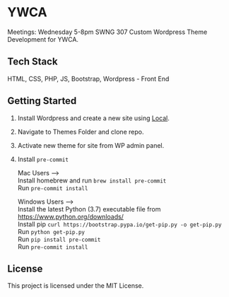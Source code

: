 # YWCA

Meetings: Wednesday 5-8pm SWNG 307
Custom Wordpress Theme Development for YWCA.

## Tech Stack
HTML, CSS, PHP, JS, Bootstrap, Wordpress - Front End

## Getting Started
1. Install Wordpress and create a new site using [Local](https://local.getflywheel.com/).
2. Navigate to Themes Folder and clone repo.
3. Activate new theme for site from WP admin panel.
4. Install `pre-commit`

   Mac Users -->\
   Install homebrew and run `brew install pre-commit`\
   Run `pre-commit install`

   Windows Users -->\
   Install the latest Python (3.7) executable file from <https://www.python.org/downloads/>\
   Install pip `curl https://bootstrap.pypa.io/get-pip.py -o get-pip.py`\
   Run `python get-pip.py`\
   Run `pip install pre-commit`\
   Run `pre-commit install`

## License
This project is licensed under the MIT License.
